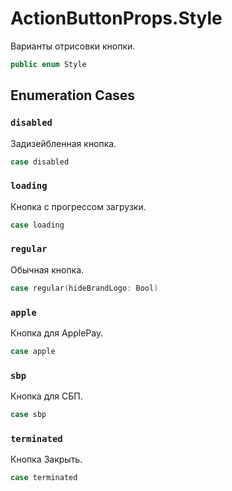 # ActionButtonProps.Style

Варианты отрисовки кнопки.

``` swift
public enum Style 
```

## Enumeration Cases

### `disabled`

Задизейбленная кнопка.

``` swift
case disabled
```

### `loading`

Кнопка с прогрессом загрузки.

``` swift
case loading
```

### `regular`

Обычная кнопка.

``` swift
case regular(hideBrandLogo: Bool)
```

### `apple`

Кнопка для ApplePay.

``` swift
case apple
```

### `sbp`

Кнопка для СБП.

``` swift
case sbp
```

### `terminated`

Кнопка Закрыть.

``` swift
case terminated
```
